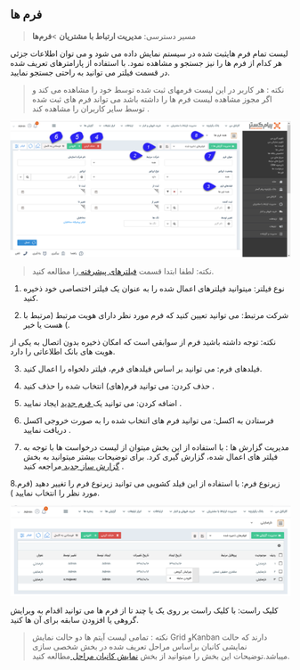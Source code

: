 ## فرم ها

> مسیر دسترسی:  **مدیریت ارتباط با مشتریان** >**فرم‌ها** 

لیست تمام فرم هایثبت شده در سیستم نمایش داده می شود و می توان اطلاعات جزئی هر کدام از فرم ها را نیز جستجو و مشاهده نمود. با استفاده از پارامترهای تعریف شده در قسمت فیلتر می توانید به راحتی جستجو نمایید.

> نکته : هر کاربر در این لیست فرمهای ثبت شده توسط خود را مشاهده می کند و اگر مجوز مشاهده لیست فرم ها را داشته باشد می تواند فرم های ثبت شده توسط سایر کاربران  را مشاهده کند .

![](2020-01-08_9-55-26.png)


> نکته: لطفا ابتدا قسمت [ فیلترهای پیشرفته ](https://github.com/1stco/PayamGostarDocs/blob/master/help%202.5.4/Customer-relationship-management/Advanced-filter/Advanced-filter.md) را مطالعه کنید.  


1. نوع فیلتر: میتوانید فیلترهای اعمال شده را به عنوان یک فیلتر اختصاصی خود ذخیره کنید.

2. شرکت مرتبط: می توانید تعیین کنید که فرم مورد نظر دارای هویت مرتبط (مرتبط با ) هست یا خیر.

نکته: توجه داشته باشید فرم از سوابقی است که امکان ذخیره بدون اتصال به یکی از هویت های بانک اطلاعاتی را دارد.

3. فیلدهای فرم: می توانید بر اساس فیلدهای فرم، فیلتر دلخواه را اعمال کنید.

4. حذف کردن: می توانید فرم(های) انتخاب شده را حذف کنید .

5. اضافه کردن: می توانید یک[  فرم جدید](https://github.com/1stco/PayamGostarDocs/blob/master/help%202.5.4/Integrated-bank/Database/Records/New-form/New-form.md) ایجاد نمایید .

6. فرستادن به اکسل: می توانید فرم های انتخاب شده را به صورت خروجی اکسل دریافت نمایید .

7. مدیریت گزارش ها :  با استفاده از این بخش میتوان از لیست درخواست ها با توجه به فیلتر های اعمال شده، گزارش گیری کرد. برای توضیحات بیشتر میتوانید به بخش [گزارش ساز جدید ](https://github.com/1stco/PayamGostarDocs/blob/master/help%202.5.4/Management-and-reports/Report-Builder/Report-Builder.md)مراجعه کنید .

8.زیرنوع فرم: با استفاده از این فیلد کشویی می توانید زیرنوع  فرم را تغییر دهید (فرم مورد نظر را انتخاب نمایید ).


![](2020-01-08_10-02-24.png)


کلیک راست: با کلیک راست بر روی یک یا چند تا از فرم ها می توانید اقدام به ویرایش گروهی یا افزودن سابقه برای آن ها کنید.

> نکته : تمامی لیست آیتم ها دو حالت نمایش Grid وKanban دارند که حالت نمایشی کانبان براساس مراحل تعریف شده در بخش شخصی سازی میباشد.توضیحات این بخش را میتوانید از بخش [نمایش کانبان مراحل ](https://github.com/1stco/PayamGostarDocs/blob/master/help2.5.4/Settings/Personalization-crm/Overview/General-information/leveling/leveling.md)مطالعه کنید.
